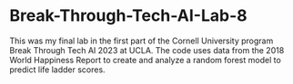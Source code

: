 # Break-Through-Tech-AI-Lab-8

This was my final lab in the first part of the Cornell University program Break Through Tech AI 2023 at UCLA. 
The code uses data from the 2018 World Happiness Report to create and analyze a random forest model to predict life ladder scores. 
